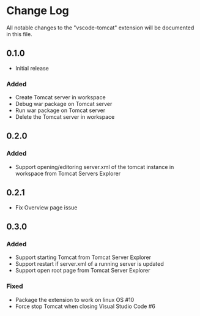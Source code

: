 # Change Log
All notable changes to the "vscode-tomcat" extension will be documented in this file.

## 0.1.0
- Initial release
### Added
* Create Tomcat server in workspace
* Debug war package on Tomcat server
* Run war package on Tomcat server
* Delete the Tomcat server in workspace

## 0.2.0
### Added
* Support opening/editoring server.xml of the tomcat instance in workspace from Tomcat Servers Explorer

## 0.2.1
* Fix Overview page issue 

## 0.3.0
### Added
* Support starting Tomcat from Tomcat Server Explorer
* Support restart if server.xml of a running server is updated
* Support open root page from Tomcat Server Explorer
### Fixed
* Package the extension to work on linux OS #10
* Force stop Tomcat when closing Visual Studio Code #6
